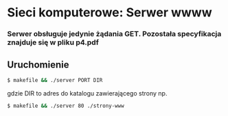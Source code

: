 # Sieci komputerowe: Serwer wwww

### Serwer obsługuje jedynie żądania GET. Pozostała specyfikacja znajduje się w pliku p4.pdf

## Uruchomienie 
```sh
$ makefile && ./server PORT DIR
```

gdzie DIR to adres do katalogu zawierającego strony np.


```sh
$ makefile && ./server 80 ./strony-www
```


